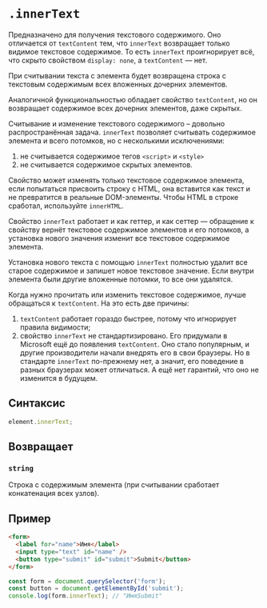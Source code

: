 # `.innerText`

Предназначено для получения текстового содержимого. Оно отличается от `textContent` тем, что `innerText` возвращает только видимое текстовое содержимое. То есть `innerText` проигнорирует всё, что скрыто свойством `display: none`, а `textContent` — нет.

При считывании текста с элемента будет возвращена строка с текстовым содержимым всех вложенных дочерних элементов.

Аналогичной функциональностью обладает свойство `textContent`, но он возвращает содержимое всех дочерних элементов, даже скрытых.

Считывание и изменение текстового содержимого – довольно распространённая задача. `innerText` позволяет считывать содержимое элемента и всего потомков, но с несколькими исключениями:

1. не считывается содержимое тегов `<script>` и `<style>`
2. не считывается содержимое скрытых элементов.

Свойство может изменять только текстовое содержимое элемента, если попытаться присвоить строку с HTML, она вставится как текст и не превратится в реальные DOM-элементы. Чтобы HTML в строке сработал, используйте `innerHTML`.

Свойство `innerText` работает и как геттер, и как сеттер — обращение к свойству вернёт текстовое содержимое элементов и его потомков, а установка нового значения изменит все текстовое содержимое элемента.

Установка нового текста с помощью `innerText` полностью удалит все старое содержимое и запишет новое текстовое значение. Если внутри элемента были другие вложенные потомки, то все они удалятся.

Когда нужно прочитать или изменить текстовое содержимое, лучше обращаться к `textContent`. На это есть две причины:

1. `textContent` работает гораздо быстрее, потому что игнорирует правила видимости;
2. свойство `innerText` не стандартизировано. Его придумали в Microsoft ещё до появления `textContent`. Оно стало популярным, и другие производители начали внедрять его в свои браузеры. Но в стандарте `innerText` по-прежнему нет, а значит, его поведение в разных браузерах может отличаться. А ещё нет гарантий, что оно не изменится в будущем.

## Синтаксис

```js
element.innerText;
```

## Возвращает

### `string`

Строка с содержимым элемента (при считывании сработает конкатенация всех узлов).

## Пример

```html
<form>
  <label for="name">Имя</label>
  <input type="text" id="name" />
  <button type="submit" id="submit">Submit</button>
</form>
```

```js
const form = document.querySelector('form');
const button = document.getElementById('submit');
console.log(form.innerText); // "ИмяSubmit"
```
